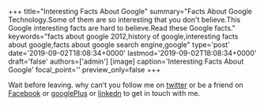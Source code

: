 +++
title="Interesting Facts About Google"
summary="Facts About Google Technology.Some of them are so interesting that you don't believe.This Google interesting facts are hard to believe.Read these Google facts."
keywords="facts about google 2012,history of google,interesting facts about google,facts about google search engine,google"
type='post'
date='2019-09-02T18:08:34+0000'
lastmod='2019-09-02T18:08:34+0000'
draft='false'
authors=['admin']
[image]
caption='Interesting Facts About Google'
focal_point=''
preview_only=false
+++














Wait before leaving.
why can’t you follow me on <a href="https://twitter.com/arungudelli" target="_blank">twitter</a> or be a friend on <a href="https://www.facebook.com/gudelliArun" target="_blank">Facebook</a> or <a href="https://plus.google.com/+ArunkumarGudelli" target="_blank">googlePlus</a> or <a href="https://www.linkedin.com/in/arungudelli/" target="_blank">linkedn</a> to get in touch with me.







